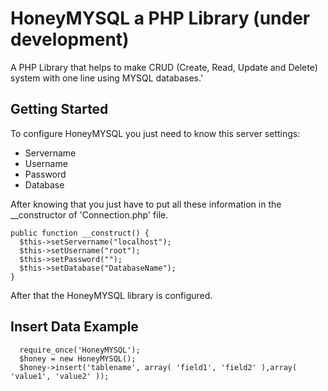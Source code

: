 # HoneyMYSQL a PHP Library (under development)
A PHP Library that helps to make CRUD (Create, Read, Update and Delete) system with one line using MYSQL databases.'

## Getting Started
To configure HoneyMYSQL you just need to know this server settings:
* Servername
* Username
* Password
* Database

After knowing that you just have to put all these information in the __constructor of 'Connection.php' file.

```
public function __construct() {
  $this->setServername("localhost");
  $this->setUsername("root");
  $this->setPassword("");
  $this->setDatabase("DatabaseName");
}
```
After that the HoneyMYSQL library is configured.

## Insert Data Example

```
  require_once('HoneyMYSQL');
  $honey = new HoneyMYSQL();
  $honey->insert('tablename', array( 'field1', 'field2' ),array( 'value1', 'value2' ));
```

